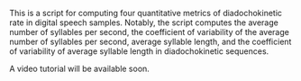  This is a script for computing four quantitative metrics of diadochokinetic rate in digital speech samples. Notably, the script computes the average number 
 of syllables per second, the coefficient of variability of the average number of syllables per second, average syllable length, and the coefficient of 
 variability of average syllable length in diadochokinetic sequences.

A video tutorial will be available soon.
